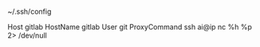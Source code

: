 ~/.ssh/config

Host gitlab
    HostName gitlab
    User git
    ProxyCommand ssh ai@ip nc %h %p 2> /dev/null

